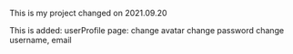 This is my project changed on 2021.09.20

This is added: 
	userProfile page: change avatar
			  change password
			  change username, email